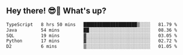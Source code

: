 ## Hey there! 😎👋 What's up?

<!--START_SECTION:waka-->

```txt
TypeScript   8 hrs 50 mins   ████████████████████▒░░░░   81.79 %
Java         54 mins         ██░░░░░░░░░░░░░░░░░░░░░░░   08.36 %
SQL          19 mins         ▓░░░░░░░░░░░░░░░░░░░░░░░░   03.05 %
Python       17 mins         ▓░░░░░░░░░░░░░░░░░░░░░░░░   02.72 %
D2           6 mins          ▒░░░░░░░░░░░░░░░░░░░░░░░░   01.05 %
```

<!--END_SECTION:waka-->
